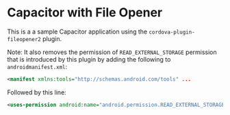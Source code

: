 # Capacitor with File Opener

This is a a sample Capacitor application using the `cordova-plugin-fileopener2` plugin.

Note: It also removes the permission of `READ_EXTERNAL_STORAGE` permission that is introduced by this plugin by adding the following to `androidmanifest.xml`:

```xml
<manifest xmlns:tools="http://schemas.android.com/tools" ...
```

Followed by this line:

```xml
<uses-permission android:name="android.permission.READ_EXTERNAL_STORAGE" tools:node="remove" />
```